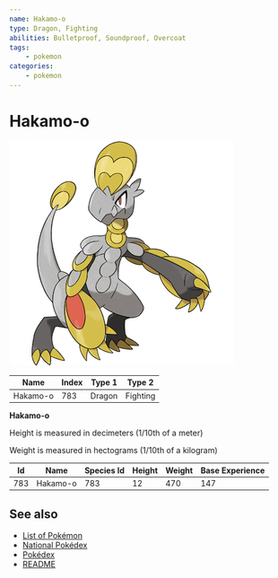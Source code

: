 ```yaml
---
name: Hakamo-o
type: Dragon, Fighting
abilities: Bulletproof, Soundproof, Overcoat
tags:
    - pokemon
categories:
    - pokemon
---
```


# Hakamo-o


![Hakamo-o](images/783.png)

| **Name** | **Index** | **Type 1** | **Type 2** |
|----|----|----|----|
| Hakamo-o | 783 | Dragon | Fighting  |

**Hakamo-o** 


Height is measured in decimeters (1/10th of a meter)

Weight is measured in hectograms (1/10th of a kilogram)

| **Id** | **Name** | **Species Id** | **Height** | **Weight** | **Base Experience** |
|--------|----------|----------------|------------|------------|---------------------|
| 783 | Hakamo-o | 783 | 12 | 470 | 147 |


## See also

- [List of Pokémon](../pokemon.md)
- [National Pokédex](../national_pokedex.md)
- [Pokédex](../pokedex.md)
- [README](../README.md)
